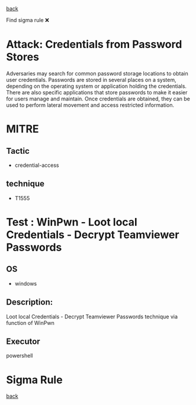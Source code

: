 
[back](../index.md)

Find sigma rule :x: 

# Attack: Credentials from Password Stores 

Adversaries may search for common password storage locations to obtain user credentials. Passwords are stored in several places on a system, depending on the operating system or application holding the credentials. There are also specific applications that store passwords to make it easier for users manage and maintain. Once credentials are obtained, they can be used to perform lateral movement and access restricted information.

# MITRE
## Tactic
  - credential-access


## technique
  - T1555


# Test : WinPwn - Loot local Credentials - Decrypt Teamviewer Passwords
## OS
  - windows


## Description:
Loot local Credentials - Decrypt Teamviewer Passwords technique via function of WinPwn

## Executor
powershell

# Sigma Rule


[back](../index.md)
